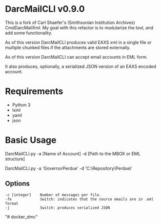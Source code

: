 # DarcMailCLI v0.9.0
This is a fork of Carl Shaefer's (Smithsonian Institution Archives) 
CmdDarcMailXml.  My goal with this refactor is to modularize the
tool, and add some functionality.

As of this version DarcMailCLI produces valid EAXS xml in a single 
file or multiple chunked files if the attachments are stored externally.

As of this version DarcMailCLI can accept email accounts in EML
form.

It also produces, optionally, a serialized JSON version of an EAXS
encoded account.

# Requirements
* Python 3
* lxml
* yaml
* json

# Basic Usage
DarcMailCLI.py -a [Name of Account] -d [Path to the MBOX or EML structure] 
                
DarcMailCLI.py -a 'GovernorPerdue' -d 'C:\\Repository\\Perdue\\'

## Options
    -c [integer]    Number of messages per file.
    -fe             Switch: indicates that the source emails are in .eml format
    -j              Switch: produces serialized JSON

"# docker_dmc" 

